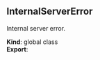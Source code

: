 <a name="InternalServerError"></a>

## InternalServerError
<p>Internal server error.</p>

**Kind**: global class  
**Export**:   
